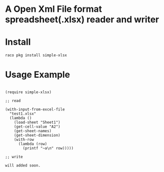 A Open Xml File format spreadsheet(.xlsx) reader and writer
==================

# Install
    raco pkg install simple-xlsx

# Usage Example
```racket

(require simple-xlsx)

;; read

(with-input-from-excel-file
  "test1.xlsx"
  (lambda ()
    (load-sheet "Sheet1")
    (get-cell-value "A2")
    (get-sheet-names)
    (get-sheet-dimension)
    (with-row
      (lambda (row)
        (printf "~a\n" row)))))

;; write

will added soon.

```
